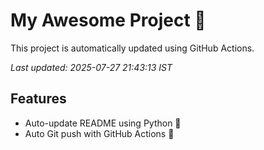 # My Awesome Project 🚀

This project is automatically updated using GitHub Actions.

_Last updated: 2025-07-27 21:43:13 IST_

## Features
- Auto-update README using Python 🐍
- Auto Git push with GitHub Actions 🤖

